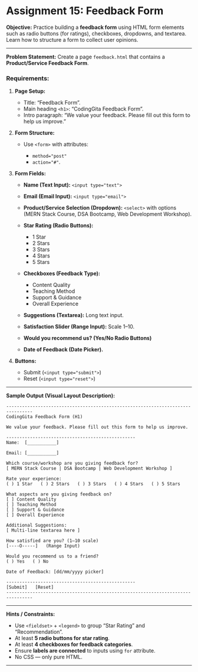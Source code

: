 # Assignment 15: **Feedback Form**

**Objective:**
Practice building a **feedback form** using HTML form elements such as radio buttons (for ratings), checkboxes, dropdowns, and textarea. Learn how to structure a form to collect user opinions.

---

**Problem Statement:**
Create a page `feedback.html` that contains a **Product/Service Feedback Form**.

### Requirements:

1. **Page Setup:**

   * Title: “Feedback Form”.
   * Main heading `<h1>`: “CodingGita Feedback Form”.
   * Intro paragraph: “We value your feedback. Please fill out this form to help us improve.”

2. **Form Structure:**

   * Use `<form>` with attributes:

     * `method="post"`
     * `action="#"`.

3. **Form Fields:**

   * **Name (Text Input):** `<input type="text">`
   * **Email (Email Input):** `<input type="email">`
   * **Product/Service Selection (Dropdown):** `<select>` with options (MERN Stack Course, DSA Bootcamp, Web Development Workshop).
   * **Star Rating (Radio Buttons):**

     * 1 Star
     * 2 Stars
     * 3 Stars
     * 4 Stars
     * 5 Stars
   * **Checkboxes (Feedback Type):**

     * Content Quality
     * Teaching Method
     * Support & Guidance
     * Overall Experience
   * **Suggestions (Textarea):** Long text input.
   * **Satisfaction Slider (Range Input):** Scale 1–10.
   * **Would you recommend us? (Yes/No Radio Buttons)**
   * **Date of Feedback (Date Picker).**

4. **Buttons:**

   * Submit (`<input type="submit">`)
   * Reset (`<input type="reset">`)

---

**Sample Output (Visual Layout Description):**

```
--------------------------------------------------------------------------------
CodingGita Feedback Form (H1)

We value your feedback. Please fill out this form to help us improve.

-------------------------------------------------
Name:  [___________]

Email: [___________]

Which course/workshop are you giving feedback for?
[ MERN Stack Course | DSA Bootcamp | Web Development Workshop ]

Rate your experience:
( ) 1 Star   ( ) 2 Stars   ( ) 3 Stars   ( ) 4 Stars   ( ) 5 Stars

What aspects are you giving feedback on?
[ ] Content Quality
[ ] Teaching Method
[ ] Support & Guidance
[ ] Overall Experience

Additional Suggestions:
[ Multi-line textarea here ]

How satisfied are you? (1–10 scale)
[----O-----]   (Range Input)

Would you recommend us to a friend?
( ) Yes   ( ) No

Date of Feedback: [dd/mm/yyyy picker]

-------------------------------------------------
[Submit]   [Reset]
--------------------------------------------------------------------------------
```

---

**Hints / Constraints:**

* Use `<fieldset>` + `<legend>` to group “Star Rating” and “Recommendation”.
* At least **5 radio buttons for star rating**.
* At least **4 checkboxes for feedback categories**.
* Ensure **labels are connected** to inputs using `for` attribute.
* No CSS — only pure HTML.

---

